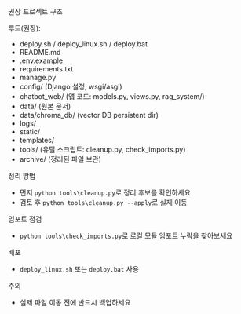권장 프로젝트 구조

루트(권장):

- deploy.sh / deploy_linux.sh / deploy.bat
- README.md
- .env.example
- requirements.txt
- manage.py
- config/ (Django 설정, wsgi/asgi)
- chatbot_web/ (앱 코드: models.py, views.py, rag_system/)
- data/ (원본 문서)
- data/chroma_db/ (vector DB persistent dir)
- logs/
- static/
- templates/
- tools/ (유틸 스크립트: cleanup.py, check_imports.py)
- archive/ (정리된 파일 보관)

정리 방법
- 먼저 `python tools\cleanup.py`로 정리 후보를 확인하세요
- 검토 후 `python tools\cleanup.py --apply`로 실제 이동

임포트 점검
- `python tools\check_imports.py`로 로컬 모듈 임포트 누락을 찾아보세요

배포
- `deploy_linux.sh` 또는 `deploy.bat` 사용

주의
- 실제 파일 이동 전에 반드시 백업하세요
